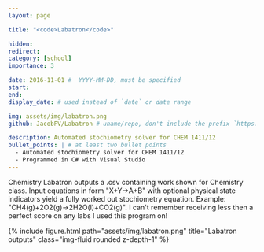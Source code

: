 ```yaml
---
layout: page

title: "<code>Labatron</code>"

hidden:
redirect:
category: [school]
importance: 3

date: 2016-11-01 #  YYYY-MM-DD, must be specified
start:
end:
display_date: # used instead of `date` or date range

img: assets/img/labatron.png
github: JacobFV/Labatron # uname/repo, don't include the prefix `https://github.com/`

description: Automated stochiometry solver for CHEM 1411/12
bullet_points: | # at least two bullet points
  - Automated stochiometry solver for CHEM 1411/12
  - Programmed in C# with Visual Studio
---
```


Chemistry Labatron outputs a .csv containing work shown for Chemistry class. Input equations in form "X+Y->A+B" with optional physical state indicators yield a fully worked out stochiometry equation. Example: "CH4(g)+2O2(g)->2H2O(l)+CO2(g)". I can't remember receiving less then a perfect score on any labs I used this program on!

{% include figure.html path="assets/img/labatron.png" title="Labatron outputs" class="img-fluid rounded z-depth-1" %}
